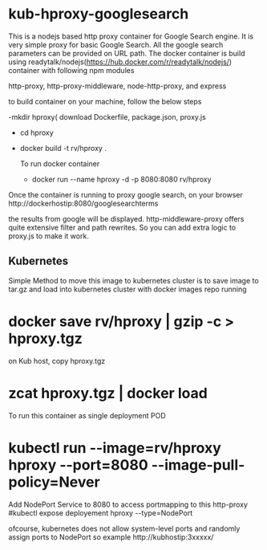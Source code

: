 # kub-hproxy-googlesearch

This is a nodejs based http proxy container for Google Search engine. It is very simple proxy for basic Google Search. All the google search parameters can be provided on URL path. The docker container is build using readytalk/nodejs(https://hub.docker.com/r/readytalk/nodejs/) container with following npm modules

http-proxy,  http-proxy-middleware, node-http-proxy, and express

to build container on your machine, follow the below steps

-mkdir hproxy(<appdir>
download  Dockerfile, package.json, proxy.js
  - cd hproxy
- docker build -t  rv/hproxy .
  
  To run docker container  
  - docker run --name hproxy -d -p 8080:8080 rv/hproxy
  
  
 Once the container is running to proxy google search, on your browser
 http://dockerhostip:8080/googlesearchterms
  
  the results from google will be displayed. http-middleware-proxy offers quite extensive filter and path rewrites. So you can add extra logic to proxy.js to make it work.
  
  
  Kubernetes
  -----------
  
  Simple Method to move this image to kubernetes cluster is to save image to tar.gz and load into kubernetes cluster with docker images repo running
  
  
  # docker save rv/hproxy | gzip -c > hproxy.tgz
  
  on Kub host, copy hproxy.tgz
  # zcat hproxy.tgz | docker load
  
  To run this container as single deployment POD
  # kubectl run --image=rv/hproxy hproxy --port=8080 --image-pull-policy=Never
  
  Add NodePort Service to 8080 to access portmapping to this http-proxy
  #kubectl expose deployement hproxy --type=NodePort
  
  ofcourse, kubernetes does not allow system-level ports and randomly assign ports to NodePort so example http://kubhostip:3xxxxx/<googlesearchterms>
  
  
 
  

